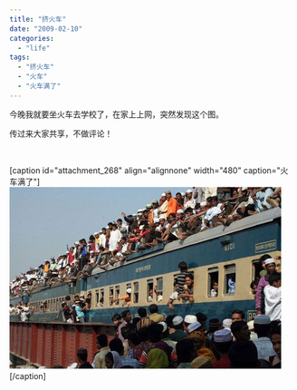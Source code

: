 ```yaml
---
title: "挤火车"
date: "2009-02-10"
categories: 
  - "life"
tags: 
  - "挤火车"
  - "火车"
  - "火车满了"
---
```


今晚我就要坐火车去学校了，在家上上网，突然发现这个图。

传过来大家共享，不做评论！

 

\[caption id="attachment\_268" align="alignnone" width="480" caption="火车满了"\]![火车满了](images/2009020412260008dd8.jpg "火车满了")\[/caption\]
